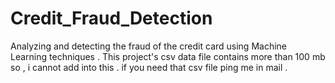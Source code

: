 # Credit_Fraud_Detection
Analyzing and detecting the fraud of the credit card using Machine Learning techniques .
This project's csv data file contains more than 100 mb so , i cannot add into this . if you need that csv file ping me in mail .
